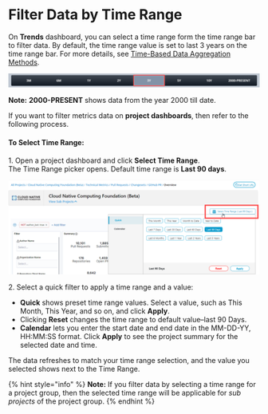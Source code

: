 # Filter Data by Time Range

On **Trends** dashboard, you can select a time range form the time range bar to filter data. By default, the time range value is set to last 3 years on the time range bar. For more details, see [Time-Based Data Aggregation Methods](../trends.md#time-based-data-aggregation-methods).

![Time Range Bar](<../../.gitbook/assets/time range bar.png>)

**Note:** **2000-PRESENT** shows data from the year 2000 till date.

If you want to filter metrics data on **project dashboards**, then refer to the following process.

#### **To Select Time Range:**

1\. Open a project dashboard and click **Select Time Range**.\
&#x20;   The Time Range picker opens. Default time range is **Last 90 days**.

![Select Time Range](<../../.gitbook/assets/select time range.png>)

2\. Select a quick filter to apply a time range and a value:

* **Quick** shows preset time range values. Select a value, such as This Month, This Year, and so on, and click **Apply**.
* Clicking **Reset** changes the time range to default value–last 90 Days.
* **Calendar** lets you enter the start date and end date in the MM-DD-YY, HH:MM:SS format. Click **Apply** to see the project summary for the selected date and time.

The data refreshes to match your time range selection, and the value you selected shows next to the Time Range.

{% hint style="info" %}
**Note:** If you filter data by selecting a time range for a project group, then the selected time range will be applicable for _sub projects_ of the project group.
{% endhint %}
